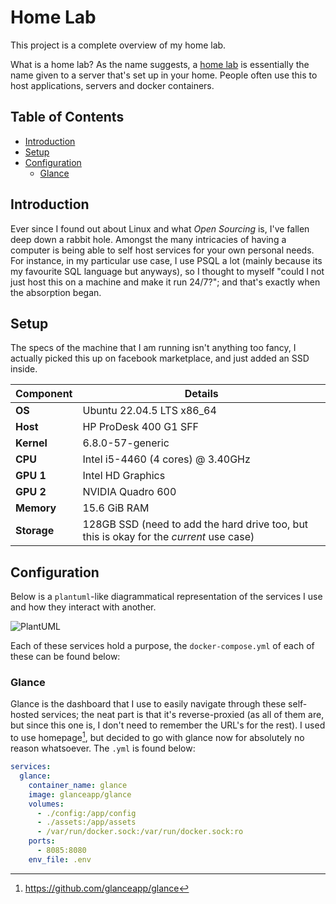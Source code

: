 # Home Lab

This project is a complete overview of my home lab.

What is a home lab? As the name suggests, a [home lab](https://linuxhandbook.com/homelab/) is essentially the name given to a server that's set up in your home. People often use this to host applications, servers and docker containers.

## Table of Contents

- [Introduction](#introduction)
- [Setup](#setup)
- [Configuration](#configuration)
  - [Glance](#glance) 

## Introduction

Ever since I found out about Linux and what *Open Sourcing* is, I've fallen deep down a rabbit hole. Amongst the many intricacies of having a computer is being able to self host services for your own personal needs. For instance, in my particular use case, I use PSQL a lot (mainly because its my favourite SQL language but anyways), so I thought to myself "could I not just host this on a machine and make it run 24/7?"; and that's exactly when the absorption began.

## Setup

The specs of the machine that I am running isn't anything too fancy, I actually picked this up on facebook marketplace, and just added an SSD inside. 

| Component     | Details                              |
|---------------|--------------------------------------|
| **OS**        | Ubuntu 22.04.5 LTS x86_64            |
| **Host**      | HP ProDesk 400 G1 SFF                |
| **Kernel**    | 6.8.0-57-generic                     |
| **CPU**       | Intel i5-4460 (4 cores) @ 3.40GHz    |
| **GPU 1**     | Intel HD Graphics                    |
| **GPU 2**     | NVIDIA Quadro 600                    |
| **Memory**    | 15.6 GiB RAM                         |
| **Storage**   | 128GB SSD (need to add the hard drive too, but this is okay for the *current* use case) |

## Configuration

Below is a `plantuml`-like diagrammatical representation of the services I use and how they interact with another.


![PlantUML](./assets/homelab_1.png)

Each of these services hold a purpose, the `docker-compose.yml` of each of these can be found below:

### Glance

Glance is the dashboard that I use to easily navigate through these self-hosted services; the neat part is that it's reverse-proxied (as all of them are, but since this one is, I don't need to remember the URL's for the rest). I used to use homepage[^1], but decided to go with glance now for absolutely no reason whatsoever. The `.yml` is found below:

```yml
services:
  glance:
    container_name: glance
    image: glanceapp/glance
    volumes:
      - ./config:/app/config
      - ./assets:/app/assets
      - /var/run/docker.sock:/var/run/docker.sock:ro
    ports:
      - 8085:8080
    env_file: .env

```

[^1]: https://github.com/glanceapp/glance

